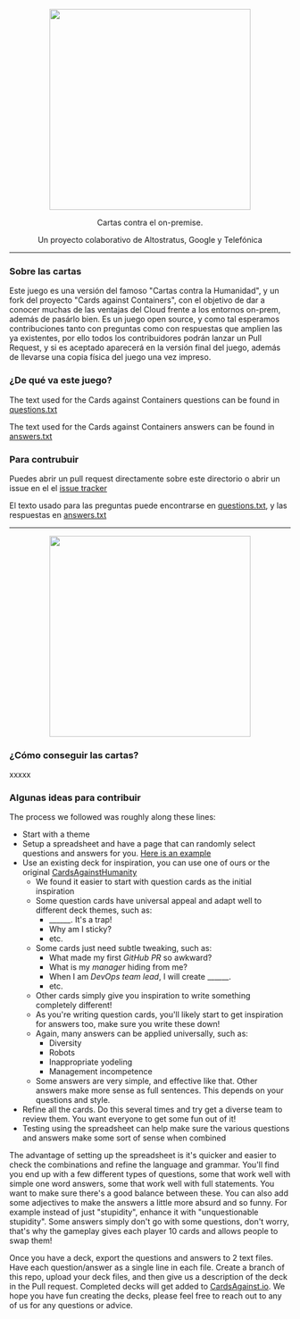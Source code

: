 <p align="center"><img src="imagen.png" width="360"></p>

<p align="center">Cartas contra el on-premise.</p>
<p align="center">Un proyecto colaborativo de Altostratus, Google y Telefónica</p>

<hr>


### Sobre las cartas

Este juego es una versión del famoso "Cartas contra la Humanidad", y un fork del proyecto "Cards against Containers", con el objetivo de dar a conocer muchas de las ventajas del Cloud frente a los entornos on-prem, además de pasárlo bien. Es un juego open source, y como tal esperamos contribuciones tanto con preguntas como con respuestas que amplien las ya existentes, por ello todos los contribuidores podrán lanzar un Pull Request, y si es aceptado aparecerá en la versión final del juego, además de llevarse una copia física del juego una vez impreso. 

### ¿De qué va este juego?
The text used for the Cards against Containers questions can be found in [questions.txt](./questions.txt)

The text used for the Cards against Containers answers can be found in [answers.txt](./answers.txt)

### Para contrubuir

Puedes abrir un pull request directamente sobre este directorio o abrir un issue en el el [issue tracker](https://github.com/cardsagainstonpremise/deck/issues)

El texto usado para las preguntas puede encontrarse en [questions.txt](./questions.txt), y las respuestas en [answers.txt](./answers.txt)

<hr>

<p align="center"><a href="https://twitter.com/mauilion/status/1255315212795854848?s=20"><img src="tweet-duffie.png" width="360"></a></p>

### ¿Cómo conseguir las cartas?
xxxxx











### Algunas ideas para contribuir

The process we followed was roughly along these lines:
* Start with a theme
* Setup a spreadsheet and have a page that can randomly select questions and answers for you. [Here is an example](https://docs.google.com/spreadsheets/d/1QFiH8ynsOPugInRpVypb6ICkiEllaxt81o9kEE-PwWI/edit?usp=sharing)
* Use an existing deck for inspiration, you can use one of ours or the original [CardsAgainstHumanity](https://cardsagainsthumanity.com/)
  * We found it easier to start with question cards as the initial inspiration
  * Some question cards have universal appeal and adapt well to different deck themes, such as:
    * ______. It's a trap!
    * Why am I sticky?
    * etc.
  * Some cards just need subtle tweaking, such as:
    * What made my first _GitHub PR_ so awkward?
    * What is my _manager_ hiding from me?
    * When I am _DevOps team lead_, I will create ______.
    * etc.
  * Other cards simply give you inspiration to write something completely different!
  * As you're writing question cards, you'll likely start to get inspiration for answers too, make sure you write these down!
  * Again, many answers can be applied universally, such as:
    * Diversity
    * Robots
    * Inappropriate yodeling
    * Management incompetence
  * Some answers are very simple, and effective like that. Other answers make more sense as full sentences. This depends on your questions and style.
* Refine all the cards. Do this several times and try get a diverse team to review them. You want everyone to get some fun out of it!
* Testing using the spreadsheet can help make sure the various questions and answers make some sort of sense when combined

The advantage of setting up the spreadsheet is it's quicker and easier to check the combinations and refine the language and grammar. You'll find you end up with a few different types of questions, some that work well with simple one word answers, some that work well with full statements. You want to make sure there's a good balance between these. You can also add some adjectives to make the answers a little more absurd and so funny. For example instead of just "stupidity", enhance it with "unquestionable stupidity". Some answers simply don't go with some questions, don't worry, that's why the gameplay gives each player 10 cards and allows people to swap them!

Once you have a deck, export the questions and answers to 2 text files. Have each question/answer as a single line in each file. Create a branch of this repo, upload your deck files, and then give us a description of the deck in the Pull request. Completed decks will get added to [CardsAgainst.io](https://cardsagainst.io). We hope you have fun creating the decks, please feel free to reach out to any of us for any questions or advice.
